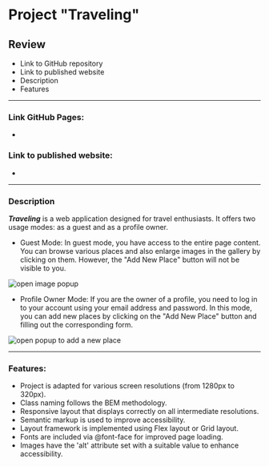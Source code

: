 # Project "Traveling"

## Review
* Link to GitHub repository
* Link to published website
* Description
* Features

---

### Link GitHub Pages:
* 

### Link to published website:
* 

---

### Description
***Traveling*** is a web application designed for travel enthusiasts. It offers two usage modes: as a guest and as a profile owner.

* Guest Mode:
In guest mode, you have access to the entire page content. You can browse various places and also enlarge images in the gallery by clicking on them. However, the "Add New Place" button will not be visible to you.

![open image popup](./images/photo-readme-1.png)

* Profile Owner Mode:
If you are the owner of a profile, you need to log in to your account using your email address and password. In this mode, you can add new places by clicking on the "Add New Place" button and filling out the corresponding form.

![open popup to add a new place](./images/photo-readme-2.png)

---

### Features:
* Project is adapted for various screen resolutions (from 1280px to 320px).
* Class naming follows the BEM methodology.
* Responsive layout that displays correctly on all intermediate resolutions.
* Semantic markup is used to improve accessibility.
* Layout framework is implemented using Flex layout or Grid layout.
* Fonts are included via @font-face for improved page loading.
* Images have the 'alt' attribute set with a suitable value to enhance accessibility.
